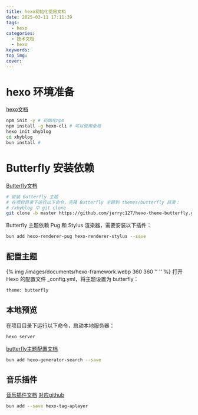 ```yaml
---
title: hexo初始化使用文档
date: 2025-03-11 17:11:39
tags:
  - hexo
categories: 
  - 技术文档 
  - hexo
keywords:
top_img:
cover:
---
```


# hexo 环境准备
[hexo文档](https://hexo.io/zh-cn/docs/)
```bash
npm init -y # 初始化npm
npm install -g hexo-cli # 可以使用全局
hexo init xhyblog
cd xhyblog
bun install # 
```
# Butterfly 安装依赖
[Butterfly文档](https://butterfly.js.org/)
```bash
# 安装 Butterfly 主题
# 在项目目录下运行以下命令，克隆 Butterfly 主题到 themes/butterfly 目录：
# /xhyblog 中 git clone
git clone -b master https://github.com/jerryc127/hexo-theme-butterfly.git themes/butterfly
```

Butterfly 主题依赖 Pug 和 Stylus 渲染器，需要安装以下插件：
```bash
bun add hexo-renderer-pug hexo-renderer-stylus --save
```
## 配置主题
{% img /images/documents/hexo-framework.webp 360 360 '' '' %}
打开 Hexo 的配置文件 _config.yml，将主题设置为 butterfly：
```bash
theme: butterfly
```
## 本地预览
在项目目录下运行以下命令，启动本地服务器：
```bash
hexo server
```
[butterfly主题配置文档](https://butterfly.js.org/posts/4aa8abbe/#%E6%90%9C%E7%B4%A2)

```bash
bun add hexo-generator-search --save
```

## 音乐插件
[音乐插件文档](https://butterfly.js.org/posts/4073eda/#%E9%9F%B3%E6%A8%82)
[对应github](https://github.com/MoePlayer/hexo-tag-aplayer/blob/master/docs/README-zh_cn.md)

```bash
bun add --save hexo-tag-aplayer
```